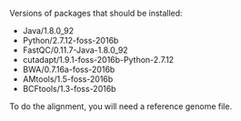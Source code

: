 Versions of packages that should be installed:
  - Java/1.8.0_92
  - Python/2.7.12-foss-2016b
  - FastQC/0.11.7-Java-1.8.0_92
  - cutadapt/1.9.1-foss-2016b-Python-2.7.12
  - BWA/0.7.16a-foss-2016b
  - AMtools/1.5-foss-2016b
  - BCFtools/1.3-foss-2016b

To do the alignment, you will need a reference genome file.
